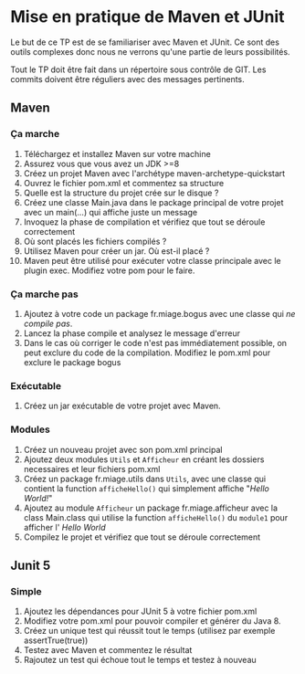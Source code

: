 # Mise en pratique de Maven et JUnit
Le but de ce TP est de se familiariser avec Maven et JUnit. Ce sont des outils complexes donc nous ne verrons qu'une partie de leurs possibilités.

Tout le TP doit être fait dans un répertoire sous contrôle de GIT. Les commits doivent être réguliers avec des messages pertinents.
## Maven
### Ça marche
1. Téléchargez et installez Maven sur votre machine
2. Assurez vous que vous avez un JDK >=8
3. Créez un projet Maven avec l'archétype maven-archetype-quickstart
4. Ouvrez le fichier pom.xml et commentez sa structure
5. Quelle est la structure du projet crée sur le disque ?
6. Créez une classe Main.java dans le package principal de votre projet avec un main(...) qui affiche juste un message
7. Invoquez la phase de compilation et vérifiez que tout se déroule correctement
8. Où sont placés les fichiers compilés ?
9. Utilisez Maven pour créer un jar. Où est-il placé ?
10. Maven peut être utilisé pour exécuter votre classe principale avec le plugin exec. Modifiez votre pom pour le faire.

### Ça marche pas
1. Ajoutez à votre code un package fr.miage.bogus avec une classe qui *ne compile pas*.
2. Lancez la phase compile et analysez le message d'erreur
3. Dans le cas où corriger le code n'est pas immédiatement possible, on peut exclure du code de la compilation. Modifiez le pom.xml pour exclure le package bogus

### Exécutable
1. Créez un jar exécutable de votre projet avec Maven.

### Modules
1. Créez un nouveau projet avec son pom.xml principal
2. Ajoutez deux modules `Utils` et `Afficheur` en créant les dossiers necessaires et leur fichiers pom.xml
3. Créez un package fr.miage.utils dans `Utils`, avec une classe qui contient la function `afficheHello()` qui simplement affiche "_Hello World!_"
4. Ajoutez au module `Afficheur` un package fr.miage.afficheur avec la class Main.class qui utilise la function `afficheHello()` du `module1` pour afficher l' _Hello World_
5. Compilez le projet et vérifiez que tout se déroule correctement

## Junit 5
### Simple
1. Ajoutez les dépendances pour JUnit 5 à votre fichier pom.xml
2. Modifiez votre pom.xml pour pouvoir compiler et générer du Java 8.
3. Créez un unique test qui réussit tout le temps (utilisez par exemple assertTrue(true))
4. Testez avec Maven et commentez le résultat
5. Rajoutez un test qui échoue tout le temps et testez à nouveau
